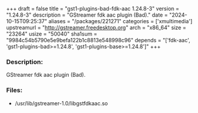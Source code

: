 +++
draft = false
title = "gst1-plugins-bad-fdk-aac 1.24.8-3"
version = "1.24.8-3"
description = "GStreamer fdk aac plugin (Bad)."
date = "2024-10-15T09:25:37"
aliases = "/packages/221271"
categories = ['xmultimedia']
upstreamurl = "http://gstreamer.freedesktop.org"
arch = "x86_64"
size = "23264"
usize = "50040"
sha1sum = "9984c54b5790e5e9befa122b1c8813e548998c96"
depends = "['fdk-aac', 'gst1-plugins-bad>=1.24.8', 'gst1-plugins-base>=1.24.8']"
+++
### Description: 
GStreamer fdk aac plugin (Bad).

### Files: 
* /usr/lib/gstreamer-1.0/libgstfdkaac.so
